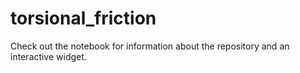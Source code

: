 # torsional_friction

Check out the notebook for information about the repository and an interactive widget.
